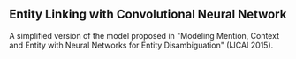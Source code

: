 ## Entity Linking with Convolutional Neural Network

A simplified version of the model proposed in "Modeling Mention, Context and Entity with Neural Networks for Entity Disambiguation" (IJCAI 2015).

